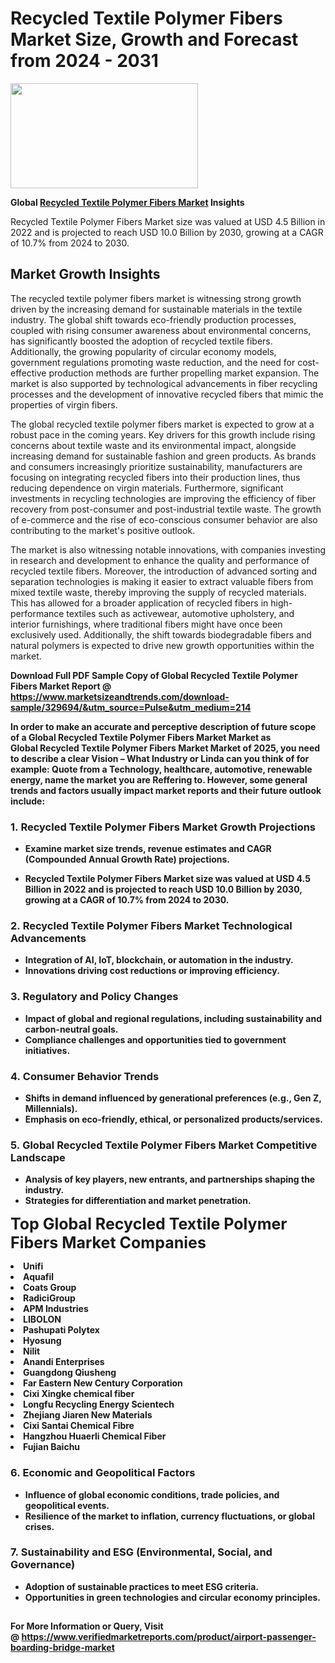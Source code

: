 <H1>Recycled Textile Polymer Fibers Market Size, Growth and Forecast from 2024 - 2031</H1><img class="aligncenter size-medium wp-image-584254" src="https://thirdeyenews.in/wp-content/uploads/2024/09/Global-Market-Research-300x168.jpeg" alt="" width="300" height="168" /><p><strong>Global&nbsp;<a href="https://www.marketsizeandtrends.com/download-sample/329694/&amp;utm_source=Pulse&amp;utm_medium=214">Recycled Textile Polymer Fibers Market</a> Insights</strong></p><p>Recycled Textile Polymer Fibers Market size was valued at USD 4.5 Billion in 2022 and is projected to reach USD 10.0 Billion by 2030, growing at a CAGR of 10.7% from 2024 to 2030.</p><p><h2>Market Growth Insights</h2> <p>The recycled textile polymer fibers market is witnessing strong growth driven by the increasing demand for sustainable materials in the textile industry. The global shift towards eco-friendly production processes, coupled with rising consumer awareness about environmental concerns, has significantly boosted the adoption of recycled textile fibers. Additionally, the growing popularity of circular economy models, government regulations promoting waste reduction, and the need for cost-effective production methods are further propelling market expansion. The market is also supported by technological advancements in fiber recycling processes and the development of innovative recycled fibers that mimic the properties of virgin fibers.</p> <p><strong></strong></p> <p>The global recycled textile polymer fibers market is expected to grow at a robust pace in the coming years. Key drivers for this growth include rising concerns about textile waste and its environmental impact, alongside increasing demand for sustainable fashion and green products. As brands and consumers increasingly prioritize sustainability, manufacturers are focusing on integrating recycled fibers into their production lines, thus reducing dependence on virgin materials. Furthermore, significant investments in recycling technologies are improving the efficiency of fiber recovery from post-consumer and post-industrial textile waste. The growth of e-commerce and the rise of eco-conscious consumer behavior are also contributing to the market's positive outlook.</p> <p>The market is also witnessing notable innovations, with companies investing in research and development to enhance the quality and performance of recycled textile fibers. Moreover, the introduction of advanced sorting and separation technologies is making it easier to extract valuable fibers from mixed textile waste, thereby improving the supply of recycled materials. This has allowed for a broader application of recycled fibers in high-performance textiles such as activewear, automotive upholstery, and interior furnishings, where traditional fibers might have once been exclusively used. Additionally, the shift towards biodegradable fibers and natural polymers is expected to drive new growth opportunities within the market.</p> <p><strong></p><p><span class=""><strong>Download Full PDF Sample Copy of Global Recycled Textile Polymer Fibers Market Report</strong> @ <a href="https://www.marketsizeandtrends.com/download-sample/329694/&amp;utm_source=Pulse&amp;utm_medium=214" target="_blank">https://www.marketsizeandtrends.com/download-sample/329694/&amp;utm_source=Pulse&amp;utm_medium=214</a></span></p><p>In order to make an accurate and perceptive description of future scope of a Global&nbsp;Recycled Textile Polymer Fibers Market Market as Global&nbsp;Recycled Textile Polymer Fibers Market Market of 2025, you need to describe a clear Vision &ndash; What Industry or Linda can you think of for example: Quote from a Technology, healthcare, automotive, renewable energy, name the market you are Reffering to. However, some general trends and factors usually impact market reports and their future outlook include:</p><h3>1.&nbsp;<strong>Recycled Textile Polymer Fibers Market Growth Projections</strong></h3><ul><li>Examine market size trends, revenue estimates and CAGR (Compounded Annual Growth Rate) projections.</li><li><p>Recycled Textile Polymer Fibers Market size was valued at USD 4.5 Billion in 2022 and is projected to reach USD 10.0 Billion by 2030, growing at a CAGR of 10.7% from 2024 to 2030.</p></li></ul><h3>2.&nbsp;<strong>Recycled Textile Polymer Fibers Market Technological Advancements</strong></h3><ul><li>Integration of AI, IoT, blockchain, or automation in the industry.</li><li>Innovations driving cost reductions or improving efficiency.</li></ul><h3>3.&nbsp;<strong>Regulatory and Policy Changes</strong></h3><ul><li>Impact of global and regional regulations, including sustainability and carbon-neutral goals.</li><li>Compliance challenges and opportunities tied to government initiatives.</li></ul><h3>4.&nbsp;<strong>Consumer Behavior Trends</strong></h3><ul><li>Shifts in demand influenced by generational preferences (e.g., Gen Z, Millennials).</li><li>Emphasis on eco-friendly, ethical, or personalized products/services.</li></ul><h3>5.&nbsp;<strong>Global Recycled Textile Polymer Fibers Market Competitive Landscape</strong></h3><ul><li>Analysis of key players, new entrants, and partnerships shaping the industry.</li><li>Strategies for differentiation and market penetration.</li></ul><p data-pm-slice="1 1 []"><span style="color: inherit; font-family: inherit; font-size: 25px;">Top Global Recycled Textile Polymer Fibers Market Companies</span></p><div class="" data-test-id=""><p><li>Unifi</li><li> Aquafil</li><li> Coats Group</li><li> RadiciGroup</li><li> APM Industries</li><li> LIBOLON</li><li> Pashupati Polytex</li><li> Hyosung</li><li> Nilit</li><li> Anandi Enterprises</li><li> Guangdong Qiusheng</li><li> Far Eastern New Century Corporation</li><li> Cixi Xingke chemical fiber</li><li> Longfu Recycling Energy Scientech</li><li> Zhejiang Jiaren New Materials</li><li> Cixi Santai Chemical Fibre</li><li> Hangzhou Huaerli Chemical Fiber</li><li> Fujian Baichu</li></p></div><h3>6.&nbsp;<strong>Economic and Geopolitical Factors</strong></h3><ul><li>Influence of global economic conditions, trade policies, and geopolitical events.</li><li>Resilience of the market to inflation, currency fluctuations, or global crises.</li></ul><h3>7.&nbsp;<strong>Sustainability and ESG (Environmental, Social, and Governance)</strong></h3><ul><li>Adoption of sustainable practices to meet ESG criteria.</li><li>Opportunities in green technologies and circular economy principles.</li></ul><h2><strong style="font-size: 14px;">For More Information or Query, Visit @&nbsp;</strong><a style="background-color: #ffffff; font-size: 14px;" href="https://www.marketsizeandtrends.com/report/recycled-textile-polymer-fibers-market/" target="_blank">https://www.verifiedmarketreports.com/product/airport-passenger-boarding-bridge-market</a></h2>
